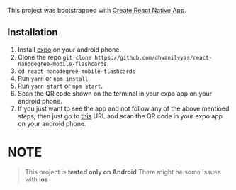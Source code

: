 This project was bootstrapped with [Create React Native App](https://github.com/react-community/create-react-native-app).

## Installation
1. Install [expo](https://play.google.com/store/apps/details?id=host.exp.exponent) on your android phone.
1. Clone the repo `git clone https://github.com/dhwanilvyas/react-nanodegree-mobile-flashcards`
2. `cd react-nanodegree-mobile-flashcards`
3. Run `yarn` or `npm install`
4. Run `yarn start` or `npm start`.
5. Scan the QR code shown on the terminal in your expo app on your android phone.
6. If you just want to see the app and not follow any of the above mentioed steps, then just go to [this](https://expo.io/@dhwanilvyas/mobile-flashcards) URL and scan the QR code in your expo app on your android phone.


# NOTE
> This project is **tested only on Android**
> There might be some issues with **ios**
